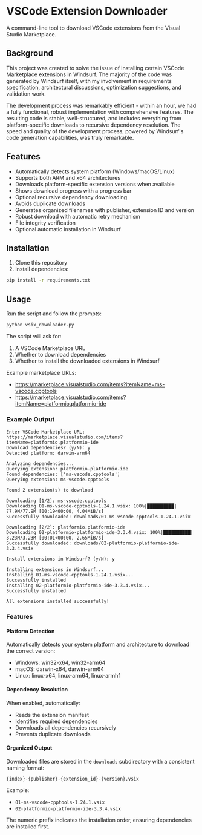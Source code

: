 # VSCode Extension Downloader

A command-line tool to download VSCode extensions from the Visual Studio Marketplace.

## Background

This project was created to solve the issue of installing certain VSCode Marketplace extensions in Windsurf. The majority of the code was generated by Windsurf itself, with my involvement in requirements specification, architectural discussions, optimization suggestions, and validation work. 

The development process was remarkably efficient - within an hour, we had a fully functional, robust implementation with comprehensive features. The resulting code is stable, well-structured, and includes everything from platform-specific downloads to recursive dependency resolution. The speed and quality of the development process, powered by Windsurf's code generation capabilities, was truly remarkable.

## Features

- Automatically detects system platform (Windows/macOS/Linux)
- Supports both ARM and x64 architectures
- Downloads platform-specific extension versions when available
- Shows download progress with a progress bar
- Optional recursive dependency downloading
- Avoids duplicate downloads
- Generates organized filenames with publisher, extension ID and version
- Robust download with automatic retry mechanism
- File integrity verification
- Optional automatic installation in Windsurf

## Installation

1. Clone this repository
2. Install dependencies:
```bash
pip install -r requirements.txt
```

## Usage

Run the script and follow the prompts:

```bash
python vsix_downloader.py
```

The script will ask for:
1. A VSCode Marketplace URL
2. Whether to download dependencies
3. Whether to install the downloaded extensions in Windsurf

Example marketplace URLs:
- https://marketplace.visualstudio.com/items?itemName=ms-vscode.cpptools
- https://marketplace.visualstudio.com/items?itemName=platformio.platformio-ide

### Example Output

```
Enter VSCode Marketplace URL: https://marketplace.visualstudio.com/items?itemName=platformio.platformio-ide
Download dependencies? (y/N): y
Detected platform: darwin-arm64

Analyzing dependencies...
Querying extension: platformio.platformio-ide
Found dependencies: ['ms-vscode.cpptools']
Querying extension: ms-vscode.cpptools

Found 2 extension(s) to download

Downloading [1/2]: ms-vscode.cpptools
Downloading 01-ms-vscode-cpptools-1.24.1.vsix: 100%|██████████| 77.9M/77.9M [00:19<00:00, 4.04MiB/s]
Successfully downloaded: downloads/01-ms-vscode-cpptools-1.24.1.vsix

Downloading [2/2]: platformio.platformio-ide
Downloading 02-platformio-platformio-ide-3.3.4.vsix: 100%|██████████| 3.23M/3.23M [00:01<00:00, 2.65MiB/s]
Successfully downloaded: downloads/02-platformio-platformio-ide-3.3.4.vsix

Install extensions in Windsurf? (y/N): y

Installing extensions in Windsurf...
Installing 01-ms-vscode-cpptools-1.24.1.vsix...
Successfully installed
Installing 02-platformio-platformio-ide-3.3.4.vsix...
Successfully installed

All extensions installed successfully!
```

### Features

#### Platform Detection
Automatically detects your system platform and architecture to download the correct version:
- Windows: win32-x64, win32-arm64
- macOS: darwin-x64, darwin-arm64
- Linux: linux-x64, linux-arm64, linux-armhf

#### Dependency Resolution
When enabled, automatically:
- Reads the extension manifest
- Identifies required dependencies
- Downloads all dependencies recursively
- Prevents duplicate downloads

#### Organized Output
Downloaded files are stored in the `downloads` subdirectory with a consistent naming format:
```
{index}-{publisher}-{extension_id}-{version}.vsix
```
Example: 
- `01-ms-vscode-cpptools-1.24.1.vsix`
- `02-platformio-platformio-ide-3.3.4.vsix`

The numeric prefix indicates the installation order, ensuring dependencies are installed first.
